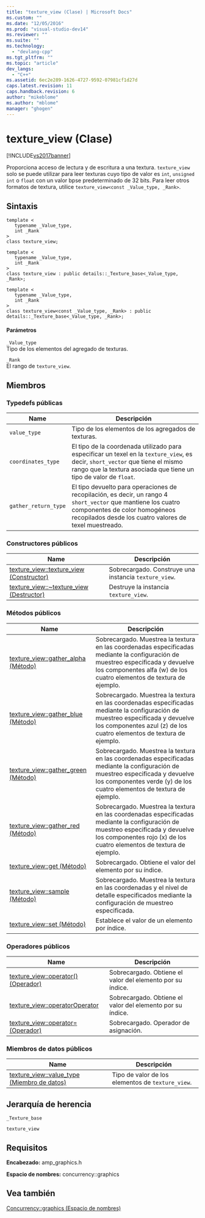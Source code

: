 ```yaml
---
title: "texture_view (Clase) | Microsoft Docs"
ms.custom: ""
ms.date: "12/05/2016"
ms.prod: "visual-studio-dev14"
ms.reviewer: ""
ms.suite: ""
ms.technology: 
  - "devlang-cpp"
ms.tgt_pltfrm: ""
ms.topic: "article"
dev_langs: 
  - "C++"
ms.assetid: 6ec2e289-1626-4727-9592-07981cf1d27d
caps.latest.revision: 11
caps.handback.revision: 6
author: "mikeblome"
ms.author: "mblome"
manager: "ghogen"
---
```

# texture_view (Clase)
[!INCLUDE[vs2017banner](../../../assembler/inline/includes/vs2017banner.md)]

Proporciona acceso de lectura y de escritura a una textura.  `texture_view` solo se puede utilizar para leer texturas cuyo tipo de valor es `int`, `unsigned int` o `float` con un valor bpse predeterminado de 32 bits.  Para leer otros formatos de textura, utilice `texture_view<const _Value_type, _Rank>`.  
  
## Sintaxis  
  
```  
template <  
   typename _Value_type,  
   int _Rank  
>  
class texture_view;  
  
template <  
   typename _Value_type,  
   int _Rank  
>  
class texture_view : public details::_Texture_base<_Value_type, _Rank>;  
  
template <  
   typename _Value_type,  
   int _Rank  
>  
class texture_view<const _Value_type, _Rank> : public details::_Texture_base<_Value_type, _Rank>;  
```  
  
#### Parámetros  
 `_Value_type`  
 Tipo de los elementos del agregado de texturas.  
  
 `_Rank`  
 El rango de `texture_view`.  
  
## Miembros  
  
### Typedefs públicas  
  
|Name|Descripción|  
|----------|-----------------|  
|`value_type`|Tipo de los elementos de los agregados de texturas.|  
|`coordinates_type`|El tipo de la coordenada utilizado para especificar un texel en la `texture_view`, es decir, `short_vector` que tiene el mismo rango que la textura asociada que tiene un tipo de valor de `float`.|  
|`gather_return_type`|El tipo devuelto para operaciones de recopilación, es decir, un rango 4 `short_vector` que mantiene los cuatro componentes de color homogéneos recopilados desde los cuatro valores de texel muestreado.|  
  
### Constructores públicos  
  
|Name|Descripción|  
|----------|-----------------|  
|[texture\_view::texture\_view \(Constructor\)](../Topic/texture_view::texture_view%20Constructor.md)|Sobrecargado.  Construye una instancia `texture_view`.|  
|[texture\_view::~texture\_view \(Destructor\)](../Topic/texture_view::~texture_view%20Destructor.md)|Destruye la instancia `texture_view`.|  
  
### Métodos públicos  
  
|Name|Descripción|  
|----------|-----------------|  
|[texture\_view::gather\_alpha \(Método\)](../Topic/texture_view::gather_alpha%20Method.md)|Sobrecargado.  Muestrea la textura en las coordenadas especificadas mediante la configuración de muestreo especificada y devuelve los componentes alfa \(w\) de los cuatro elementos de textura de ejemplo.|  
|[texture\_view::gather\_blue \(Método\)](../Topic/texture_view::gather_blue%20Method.md)|Sobrecargado.  Muestrea la textura en las coordenadas especificadas mediante la configuración de muestreo especificada y devuelve los componentes azul \(z\) de los cuatro elementos de textura de ejemplo.|  
|[texture\_view::gather\_green \(Método\)](../Topic/texture_view::gather_green%20Method.md)|Sobrecargado.  Muestrea la textura en las coordenadas especificadas mediante la configuración de muestreo especificada y devuelve los componentes verde \(y\) de los cuatro elementos de textura de ejemplo.|  
|[texture\_view::gather\_red \(Método\)](../Topic/texture_view::gather_red%20Method.md)|Sobrecargado.  Muestrea la textura en las coordenadas especificadas mediante la configuración de muestreo especificada y devuelve los componentes rojo \(x\) de los cuatro elementos de textura de ejemplo.|  
|[texture\_view::get \(Método\)](../Topic/texture_view::get%20Method.md)|Sobrecargado.  Obtiene el valor del elemento por su índice.|  
|[texture\_view::sample \(Método\)](../Topic/texture_view::sample%20Method.md)|Sobrecargado.  Muestrea la textura en las coordenadas y el nivel de detalle especificados mediante la configuración de muestreo especificada.|  
|[texture\_view::set \(Método\)](../Topic/texture_view::set%20Method.md)|Establece el valor de un elemento por índice.|  
  
### Operadores públicos  
  
|Name|Descripción|  
|----------|-----------------|  
|[texture\_view::operator\(\) \(Operador\)](../Topic/texture_view::operator\(\)%20Operator.md)|Sobrecargado.  Obtiene el valor del elemento por su índice.|  
|[texture\_view::operatorOperator](../Topic/texture_view::operatorOperator.md)|Sobrecargado.  Obtiene el valor del elemento por su índice.|  
|[texture\_view::operator\= \(Operador\)](../Topic/texture_view::operator=%20Operator.md)|Sobrecargado.  Operador de asignación.|  
  
### Miembros de datos públicos  
  
|Name|Descripción|  
|----------|-----------------|  
|[texture\_view::value\_type \(Miembro de datos\)](../Topic/texture_view::value_type%20Data%20Member.md)|Tipo de valor de los elementos de `texture_view`.|  
  
## Jerarquía de herencia  
 `_Texture_base`  
  
 `texture_view`  
  
## Requisitos  
 **Encabezado:** amp\_graphics.h  
  
 **Espacio de nombres:** concurrency::graphics  
  
## Vea también  
 [Concurrency::graphics \(Espacio de nombres\)](../../../parallel/amp/reference/concurrency-graphics-namespace.md)
